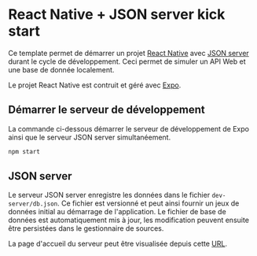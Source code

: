 # React Native + JSON server kick start

Ce template permet de démarrer un projet [React Native](https://reactnative.dev/) avec [JSON server](https://github.com/typicode/json-server) durant le cycle de développement. Ceci permet de simuler un API Web et une base de donnée localement.

Le projet React Native est contruit et géré avec [Expo](https://expo.io/).

## Démarrer le serveur de développement

La commande ci-dessous démarrer le serveur de développement de Expo ainsi que le serveur JSON server simultanéement.

```bash
npm start
```

## JSON server

Le serveur JSON server enregistre les données dans le fichier `dev-server/db.json`. Ce fichier est versionné et peut ainsi fournir un jeux de données initial au démarrage de l'application. Le fichier de base de données est automatiquement mis à jour, les modification peuvent ensuite être persistées dans le gestionnaire de sources.

La page d'accueil du serveur peut être visualisée depuis cette [URL](http://localhost:3000/).
